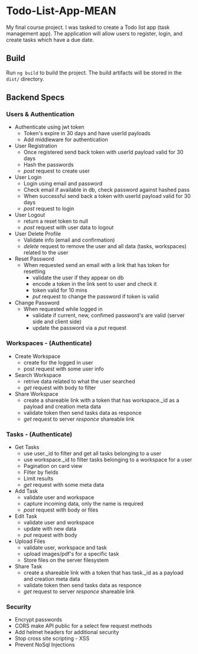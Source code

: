 # Todo-List-App-MEAN

My final course project. I was tasked to create a Todo list app (task management app). The application will allow users to register, login, and create tasks which have a due date.

## Build

Run `ng build` to build the project. The build artifacts will be stored in the `dist/` directory.

## Backend Specs

### Users & Authentication

- Authenticate using jwt token
  - Token's expire in 30 days and have userId payloads
  - Add middleware for authentication
- User Registration
  - Once registered send back token with userId payload valid for 30 days
  - Hash the passwords
  - _post_ request to create user
- User Login
  - Login using email and password
  - Check email if available in db, check password against hashed pass
  - When successful send back a token with userId payload valid for 30 days
  - _post_ request to login
- User Logout
  - return a reset token to null
  - _post_ request with user data to logout
- User Delete Profile
  - Validate info (email and confirmation)
  - _delete_ request to remove the user and all data (tasks, workspaces) related to the user
- Reset Password
  - When requested send an email with a link that has token for resetting
    - validate the user if they appear on db
    - encode a token in the link sent to user and check it
    - token valid for 10 mins
    - _put_ request to change the password if token is valid
- Change Password
  - When requested while logged in
    - validate if current, new, confimed password's are valid (server side and client side)
    - update the password via a _put_ request

### Workspaces - (Authenticate)

- Create Workspace
  - create for the logged in user
  - post request with some user info
- Search Workspace
  - retrive data related to what the user searched
  - _get_ request with body to filter
- Share Workspace
  - create a shareable link with a token that has workspace.\_id as a payload and creation meta data
  - validate token then send tasks data as responce
  - _get_ request to server _responce_ shareable link

### Tasks - (Authenticate)

- Get Tasks
  - use user.\_id to filter and get all tasks belonging to a user
  - use workspace.\_id to filter tasks belonging to a workspace for a user
  - Pagination on card view
  - Filter by fields
  - Limit results
  - _get_ request with some meta data
- Add Task
  - validate user and workspace
  - capture incoming data, only the name is required
  - _post_ request with body or files
- Edit Task
  - validate user and workspace
  - update with new data
  - _put_ request with body
- Upload Files
  - validate user, workspace and task
  - upload images/pdf's for a specific task
  - Store files on the server filesystem
- Share Task
  - create a shareable link with a token that has task.\_id as a payload and creation meta data
  - validate token then send tasks data as responce
  - _get_ request to server _responce_ shareable link

### Security

- Encrypt passwords
- CORS make API public for a select few request methods
- Add helmet headers for additional security
- Stop cross site scripting - XSS
- Prevent NoSql Injections
